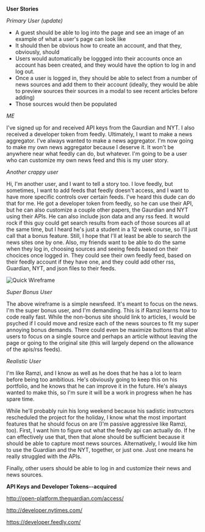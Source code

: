 **User Stories**

_Primary User (update)_

- A guest should be able to log into the page and see an image of an example of what a user's page can look like
- It should then be obvious how to create an account, and that they, obviously, should
- Users would automatically be loggged into their accounts once an account has been created, and they would have the option to log in and log out.
- Once a user is logged in, they should be able to select from a number of news sources and add them to their account (ideally, they would be able to preview sources their sources in a modal to see recent articles before adding)
- Those sources would then be populated 


_ME_

I've signed up for and received API keys from the Gaurdian and NYT. I also received a developer token from feedly. Ultimately, I want to make a news aggregator. I've always wanted to make a news aggregator. I'm now going to make my own news aggregator because I deserve it. It won't be anywhere near what feedly can do, but whatever. I'm going to be a user who can customize my own news feed and this is my user story. 

_Another crappy user_

Hi, I'm another user, and I want to tell a story too. I love feedly, but sometimes, I want to add feeds that feedly doesn't access, and I want to have more specific controls over certain feeds. I've heard this dude can do that for me. He got a developer token from feedly, so he can use their API, but he can also customize a couple other papers, the Gaurdian and NYT using their APIs. He can also include json data and any rss feed. It would rock if this guy could get search results from each of those sources all at the same time, but I heard he's just a student in a 12 week course, so I'll just call that a bonus feature. Still, I hope that I'll at least be able to search the news sites one by one. Also, my friends want to be able to do the same when they log in, choosing sources and seeing feeds based on their chocices once logged in. They could see their own feedly feed, based on their feedly account if they have one, and they could add other rss, Guardian, NYT, and json files to their feeds.


![Quick Wireframe](wireframe.png "Quick Wireframe")

_Super Bonus User_

The above wireframe is a simple newsfeed. It's meant to focus on the news. I'm the super bonus user, and I'm demanding. This is if Ramzi learns how to code really fast. While the non-bonus site should link to articles, I would be psyched if I could move and resize each of the news sources to fit my super annoying bonus demands. There could even be maximize buttons that allow users to focus on a single source and perhaps an article without leaving the page or going to the original site (this will largely depend on the allowance of the apis/rss feeds).

_Realistic User_

I'm like Ramzi, and I know as well as he does that he has a lot to learn before being too ambitious. He's obviously going to keep this on his portfolio, and he knows that he can improve it in the future. He's always wanted to make this, so I'm sure it will be a work in progress when he has spare time. 

While he'll probably ruin his long weekend because his sadistic instructors rescheduled the project for the holiday, I know what the most important features that he should focus on are (I'm passive aggressive like Ramzi, too). First, I want him to figure out what the feedly api can actually do. If he can effectively use that, then that alone should be sufficient because it should be able to capture most news sources. Alternatively, I would like him to use the Guardian and the NYT, together, or just one. Just one means he really struggled with the APIs.  

Finally, other users should be able to log in and customize their news and news sources.

**API Keys and Developer Tokens--acquired**

http://open-platform.theguardian.com/access/

http://developer.nytimes.com/

https://developer.feedly.com/
